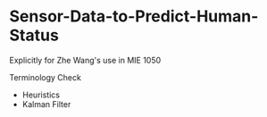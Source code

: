 # Sensor-Data-to-Predict-Human-Status

Explicitly for Zhe Wang's use in MIE 1050

Terminology Check
- Heuristics
- Kalman Filter





